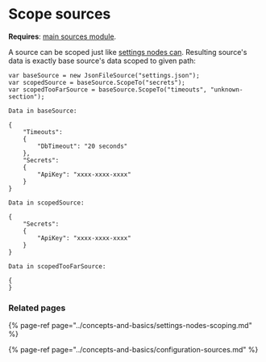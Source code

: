 # Scope sources

**Requires**: [main sources module](../modules/sources.md).

A source can be scoped just like [settings nodes can](../concepts-and-basics/settings-nodes-scoping.md). Resulting source's data is exactly base source's data scoped to given path:

```text
var baseSource = new JsonFileSource("settings.json");
var scopedSource = baseSource.ScopeTo("secrets");
var scopedTooFarSource = baseSource.ScopeTo("timeouts", "unknown-section");
```

```text
Data in baseSource:

{
    "Timeouts":
    {
        "DbTimeout": "20 seconds"
    },
    "Secrets":
    {
        "ApiKey": "xxxx-xxxx-xxxx"
    } 
}
```

```text
Data in scopedSource:

{
    "Secrets":
    {
        "ApiKey": "xxxx-xxxx-xxxx"
    }
}
```

```text
Data in scopedTooFarSource:

{
}
```

### Related pages

{% page-ref page="../concepts-and-basics/settings-nodes-scoping.md" %}

{% page-ref page="../concepts-and-basics/configuration-sources.md" %}

